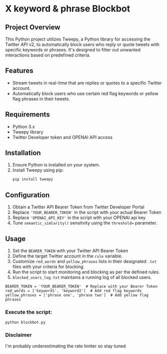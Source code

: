 # X keyword & phrase Blockbot

## Project Overview
This Python project utilizes Tweepy, a Python library for accessing the Twitter API v2, to automatically block users who reply or quote tweets with specific keywords or phrases. It's designed to filter out unwanted interactions based on predefined criteria.

## Features
- Stream tweets in real-time that are replies or quotes to a specific Twitter account.
- Automatically block users who use certain red flag keywords or yellow flag phrases in their tweets.

## Requirements
- Python 3.x
- Tweepy library
- Twitter Developer token and OPENAI API access

## Installation
1. Ensure Python is installed on your system.
2. Install Tweepy using pip:
   ```bash
   pip install tweepy

## Configuration
1. Obtain a Twitter API Bearer Token from Twitter Developer Portal
2. Replace `'YOUR_BEARER_TOKEN'` in the script with your actual Bearer Token
3. Replace `'OPENAI_API_KEY'` in the script with your OPENAI api key
4. Tune `semantic_simlarity()` sensitvity using the `threshold=` parameter. 

## Usage 
1. Set the `BEARER_TOKEN` with your Twitter API Bearer Token
2. Define the target Twitter account in the `rule` variable.
3. Customize `red_words` and `yellow_phrases` lists in their designated `.txt` files with your criteria for blocking.
4. Run the script to start monitoring and blocking as per the defined rules.
5. `blocked_users_log.txt` maintains a running log of all blocked users.

`BEARER_TOKEN = 'YOUR_BEARER_TOKEN'  # Replace with your Bearer Token`
`red_words = ['keyword1', 'keyword2']  # Add red flag keywords`
`yellow_phrases = ['phrase one', 'phrase two']  # Add yellow flag phrases`

### Execute the script:
`python blockbot.py`

### Disclaimer
I'm probably underestimating the rate limiter so stay tuned